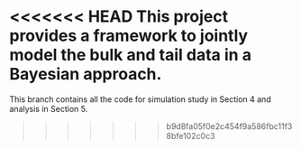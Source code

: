 <<<<<<< HEAD
This project provides a framework to jointly model the bulk and tail data in a Bayesian approach.
=======
This branch contains all the code for simulation study in Section 4 and analysis in Section 5.



>>>>>>> b9d8fa05f0e2c454f9a586fbc11f38bfe102c0c3

